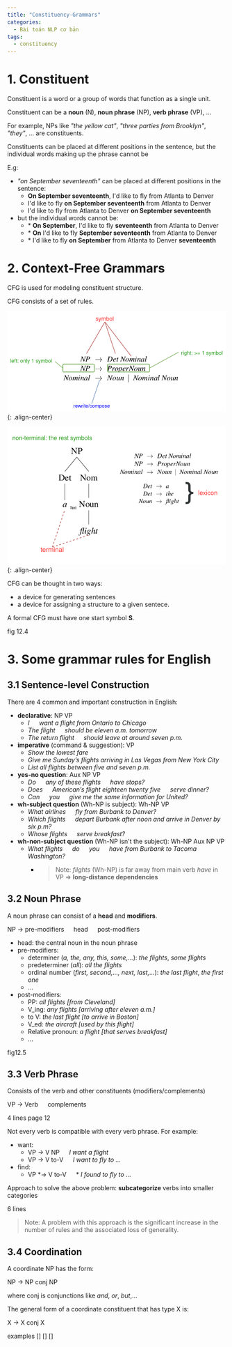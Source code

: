 ```yaml
---
title: "Constituency-Grammars"
categories:
  - Bài toán NLP cơ bản
tags:
  - constituency
---
```


# 1. Constituent

Constituent is a word or a group of words that function as a single unit.

Constituent can be a **noun** (N), **noun phrase** (NP), **verb phrase** (VP), ...

For example, NPs like *"the yellow cat"*, *"three parties from Brooklyn"*, *"they"*, ... are constituents.

Constituents can be placed at different positions in the sentence, but the individual words making up the phrase cannot be

E.g:
- *"on September seventeenth"* can be placed at different positions in the sentence:
	-  **On September seventeenth**, I'd like to fly from Atlanta to Denver
	- I'd like to fly **on September seventeenth** from Atlanta to Denver
	- I'd like to fly from Atlanta to Denver **on September seventeenth**
- but the individual words cannot be:
	- \* **On September**, I'd like to fly **seventeenth** from Atlanta to Denver
	- \* **On** I'd like to fly **September seventeenth** from Atlanta to Denver
	- \* I'd like to fly **on September** from Atlanta to Denver **seventeenth**

# 2. Context-Free Grammars

CFG is used for modeling constituent structure.

CFG consists of a set of rules.

![rules](/assets/images/2_rules.png){: .align-center}

![](/assets/images/2_parsetreeNrules.png){: .align-center}


CFG can be thought in two ways:
- a device for generating sentences
- a device for assigning a structure to a given sentece.

A formal CFG must have one start symbol **S**.

fig 12.4

# 3. Some grammar rules for English

## 3.1 Sentence-level Construction

There are 4 common and important construction in English:
- **declarative**: NP VP
	- *I &emsp; want a flight from Ontario to Chicago*
	- *The flight &emsp; should be eleven a.m. tomorrow*
	- *The return flight &emsp; should leave at around seven p.m.*
- **imperative** (command & suggestion): VP
	- *Show the lowest fare*
	- *Give me Sunday’s flights arriving in Las Vegas from New York City*
	- *List all flights between five and seven p.m.*
- **yes-no question**: Aux NP VP
	- *Do &emsp; any of these flights &emsp; have stops?*
	- *Does &emsp; American’s flight eighteen twenty five &emsp; serve dinner?*
	- *Can &emsp; you &emsp; give me the same information for United?*
- **wh-subject question** (Wh-NP is subject): Wh-NP VP
	- *What airlines &emsp; fly from Burbank to Denver?*
	- *Which flights &emsp; depart Burbank after noon and arrive in Denver by six p.m?*
	- *Whose flights &emsp; serve breakfast?*
- **wh-non-subject question** (Wh-NP isn't the subject): Wh-NP Aux NP VP
	- *What flights &emsp; do &emsp; you &emsp; have from Burbank to Tacoma Washington?*
		- > Note: *filghts* (Wh-NP) is far away from main verb *have* in VP => **long-distance dependencies**

## 3.2 Noun Phrase

A noun phrase can consist of a **head** and **modifiers**.

NP &#8594; pre-modifiers &emsp; head &emsp; post-modifiers

- head: the central noun in the noun phrase
- pre-modifiers: 
	- determiner (*a, the, any, this, some,...*): *the flights*, *some flights*
	- predeterminer (*all*): *all the flights*
	- ordinal number (*first, second,..., next, last,...*): *the last flight*, *the first one* 
	- ...
- post-modifiers:
	- PP: *all flights [from Cleveland]*
	- V_ing: *any flights [arriving after eleven a.m.]*
	- to V: *the last flight [to arrive in Boston]*
	- V_ed: *the aircraft [used by this flight]*
	- Relative pronoun: *a flight [that serves breakfast]*
	- ...

fig12.5

## 3.3 Verb Phrase

Consists of the verb and other constituents (modifiers/complements)

VP &#8594; Verb &emsp; complements

4 lines page 12

Not every verb is compatible with every verb phrase. For example:
- want:
	- VP &#8594; V NP &emsp; *I want a flight*
	- VP &#8594; V to-V &emsp; *I want to fly to ...*
- find:
	- VP *&#8594; V to-V &emsp; \* *I found to fly to ...*

Approach to solve the above problem: **subcategorize** verbs into smaller categories

6 lines

> Note: A problem with this approach is the significant increase in the number of rules
and the associated loss of generality.

## 3.4 Coordination

A coordinate NP has the form:

NP &#8594; NP conj NP

where conj is conjunctions like *and*, *or*, *but*,... 

The general form of a coordinate constituent that has type X is:

X &#8594; X conj X

examples [] [] []





	
